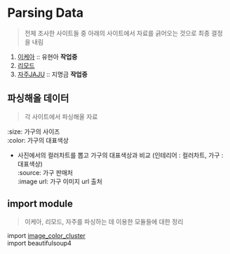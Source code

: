 # Parsing Data  
> 전체 조사한 사이트들 중 아래의 사이트에서 자료를 긁어오는 것으로 최종 결정을 내림    
1) [이케아](https://www.ikea.com/) :: 유현아 **작업중**  
2) [리모드](http://www.remod.co.kr/)  
4) [자주JAJU](http://living.sivillage.com/jaju/display/displayShop?temp=www.jaju.co.kr) :: 지명금 **작업중**  

## 파싱해올 데이터  
> 각 사이트에서 파싱해올 자료  

:size: 가구의 사이즈   
:color: 가구의 대표색상  
- 사진에서의 컬러차트를 뽑고 가구의 대표색상과 비교 (인테리어 : 컬러차트, 가구 : 대표색상)  
:source: 가구 판매처  
:image url: 가구 이미지 url 출처  

## import module   
> 이케아, 리모드, 자주를 파싱하는 데 이용한 모듈들에 대한 정리  

import [image_color_cluster](https://github.com/goldmango328/2018-OOP-Python-Light/tree/DataParsing/Image_Color_Cluster)  
import beautifulsoup4  

